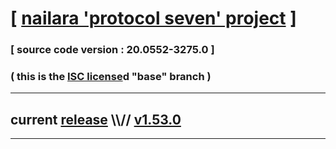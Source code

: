 
# [ [nailara 'protocol seven' project](http://src.nailara.net/) ]

### [ source code version : 20.0552-3275.0 ]

### ( this is the [ISC license](license)d "base" branch )
---
## current [release](https://github.com/anotherlink/nailara/releases) \\\\// [v1.53.0](https://github.com/anotherlink/nailara/releases/tag/v1.53.0)
---
